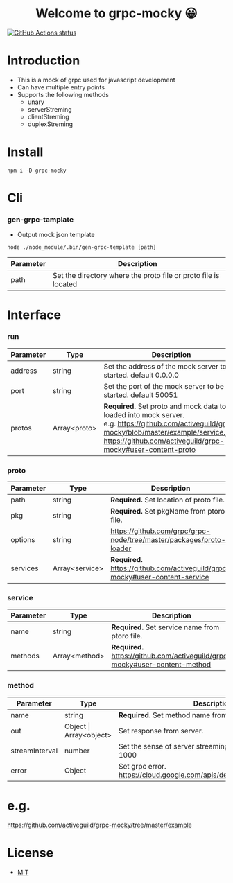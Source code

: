 <h1 align="center">Welcome to grpc-mocky 😀</h1>

<p align="left">
  <a href="https://github.com/actions/setup-node"><img alt="GitHub Actions status" src="https://github.com/activeguild/grpc-mocky/workflows/automatic%20release/badge.svg" style="max-width:100%;"></a>
</p>

# Introduction

- This is a mock of grpc used for javascript development
- Can have multiple entry points
- Supports the following methods
  - unary
  - serverStreming
  - clientStreming
  - duplexStreming

# Install

```shell
npm i -D grpc-mocky
```

# Cli

### gen-grpc-tamplate

- Output mock json template

```shell
node ./node_module/.bin/gen-grpc-template {path}
```

| Parameter | Description                                                     |
| --------- | --------------------------------------------------------------- |
| path      | Set the directory where the proto file or proto file is located |

# Interface

### run

| Parameter | Type           | Description                                                                                                                                                                                                                    |
| --------- | -------------- | ------------------------------------------------------------------------------------------------------------------------------------------------------------------------------------------------------------------------------ |
| address   | string         | Set the address of the mock server to be started. default 0.0.0.0                                                                                                                                                              |
| port      | string         | Set the port of the mock server to be started. default 50051                                                                                                                                                                   |
| protos    | Array\<proto\> | <b>Required.</b> Set proto and mock data to be loaded into mock server. <br> e.g. https://github.com/activeguild/grpc-mocky/blob/master/example/service.json <br> https://github.com/activeguild/grpc-mocky#user-content-proto |

### proto

| Parameter | Type             | Description                                                                     |
| --------- | ---------------- | ------------------------------------------------------------------------------- |
| path      | string           | <b>Required.</b> Set location of proto file.                                    |
| pkg       | string           | <b>Required.</b> Set pkgName from ptoro file.                                   |
| options   | string           | https://github.com/grpc/grpc-node/tree/master/packages/proto-loader             |
| services  | Array\<service\> | <b>Required.</b> https://github.com/activeguild/grpc-mocky#user-content-service |

### service

| Parameter | Type            | Description                                                                    |
| --------- | --------------- | ------------------------------------------------------------------------------ |
| name      | string          | <b>Required.</b> Set service name from ptoro file.                             |
| methods   | Array\<method\> | <b>Required.</b> https://github.com/activeguild/grpc-mocky#user-content-method |

### method

| Parameter      | Type                      | Description                                                                  |
| -------------- | ------------------------- | ---------------------------------------------------------------------------- |
| name           | string                    | <b>Required.</b> Set method name from ptoro file.                            |
| out            | Object \| Array\<object\> | Set response from server.                                                    |
| streamInterval | number                    | Set the sense of server streaming.Unit is msec. default 1000                 |
| error          | Object                    | Set grpc error. <br> https://cloud.google.com/apis/design/errors#error_model |

# e.g.

https://github.com/activeguild/grpc-mocky/tree/master/example

# License

- [MIT](https://github.com/activeguild/grpc-mocky/blob/master/LICENSE)
